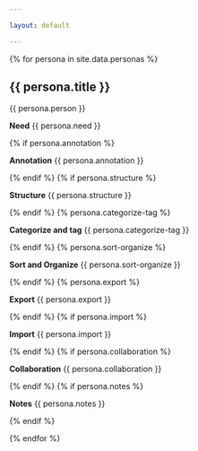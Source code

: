 ```yaml
---

layout: default

---
```



{% for persona in site.data.personas %}
<section>
  <h2>
      {{ persona.title }}
  </h2>
  <p>{{ persona.person }}</p>
  <p><strong>Need</strong> {{ persona.need }}</p>
  {% if persona.annotation %}
  <p><strong>Annotation</strong> {{ persona.annotation }}</p>
  {% endif %}
  {% if persona.structure %}
  <p><strong>Structure</strong> {{ persona.structure }}</p>
   {% endif %}
  {% persona.categorize-tag %}
  <p><strong>Categorize and tag</strong>  {{ persona.categorize-tag }}</p>
   {% endif %}
  {% persona.sort-organize %}
  <p><strong>Sort and Organize</strong> {{ persona.sort-organize }}</p>
   {% endif %}
   {% persona.export %}
  <p><strong>Export</strong> {{ persona.export }}</p>
   {% endif %}
   {% if persona.import %}
  <p><strong>Import</strong> {{ persona.import }}</p>
   {% endif %}
   {% if persona.collaboration %}
  <p><strong>Collaboration</strong> {{ persona.collaboration }}</p>
   {% endif %}
   {% if persona.notes %}
  <p><strong>Notes</strong> {{ persona.notes }}</p>
   {% endif %}
</section>

{% endfor %}
